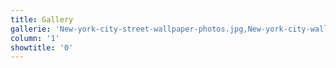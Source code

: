```yaml
---
title: Gallery
gallerie: 'New-york-city-street-wallpaper-photos.jpg,New-york-city-wallpapers.jpg,New-York-City-Street-Wallpapers.jpg,New-York-City-Street-Wallpapers-HD.jpg'
column: '1'
showtitle: '0'
---
```


